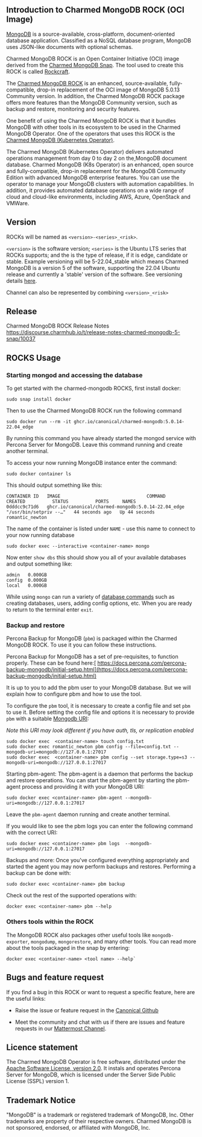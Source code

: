 ## Introduction to Charmed MongoDB ROCK  (OCI Image)

[MongoDB](https://github.com/mongodb/mongo) is a source-available, cross-platform, document-oriented database application. Classified as a NoSQL database program, MongoDB uses JSON-like documents with optional schemas.

Charmed MongoDB ROCK is an Open Container Initiative (OCI) image derived from the [Charmed MongoDB Snap](https://snapcraft.io/charmed-mongodb). The tool used to create this ROCK is called [Rockcraft](https://canonical-rockcraft.readthedocs-hosted.com/en/latest/index.html).

The [Charmed MongoDB ROCK](https://github.com/canonical/charmed-mongodb-rock/pkgs/container/charmed-mongodb)  is an enhanced, source-available, fully-compatible, drop-in replacement of the OCI image of MongoDB 5.0.13 Community version. In addition, the Charmed MongoDB ROCK package offers more features than the MongoDB Community version, such as backup and restore, monitoring and security features.

One benefit of using the Charmed MongoDB ROCK is that it bundles MongoDB with other tools in its ecosystem to be used in the Charmed MongoDB Operator. One of the operators that uses this ROCK is the [Charmed MongoDB (Kubernetes Operator)](https://charmhub.io/mongodb-k8s).

The Charmed MongoDB (Kubernetes Operator) delivers automated operations management from day 0 to day 2 on the[  ](https://github.com/mongodb/mongo)MongoDB document database. Charmed MongoDB (K8s Operator) is an enhanced, open source and fully-compatible, drop-in replacement for the MongoDB Community Edition with advanced MongoDB enterprise features. You can use the operator to manage your MongoDB clusters with automation capabilities.  In addition, it provides automated database operations on a wide range of cloud and cloud-like environments, including AWS, Azure, OpenStack and VMWare. 

## Version

ROCKs will be named as `<version>-<series>_<risk>`.

`<version>` is the software version; `<series>` is the Ubuntu LTS series that ROCKs supports; and the <risk> is the type of release, if it is edge, candidate or stable. Example versioning will be 5-22.04_stable which means Charmed MongoDB is a version 5 of the software, supporting the 22.04 Ubuntu release and currently a 'stable' version of the software. See  versioning details [here](https://snapcraft.io/docs/channels).

Channel can also be represented by combining `<version>_<risk>`

## Release
Charmed MongoDB ROCK  Release Notes
https://discourse.charmhub.io/t/release-notes-charmed-mongodb-5-snap/10037

## ROCKS Usage
### Starting mongod and accessing the database
To get started with the charmed-mongodb ROCKS, first install docker:
```
sudo snap install docker
```
Then to use the Charmed MongoDB ROCK run the following command 
```
sudo docker run --rm -it ghcr.io/canonical/charmed-mongodb:5.0.14-22.04_edge
```
By running this command you have already started the mongod service with Percona Server for MongoDB. Leave this command running and create another terminal.

To access your now running MongoDB instance enter the command: 
```
sudo docker container ls
```
This should output something like this:
```
CONTAINER ID   IMAGE                                COMMAND                  CREATED          STATUS          PORTS     NAMES
0dddcc9c71d6   ghcr.io/canonical/charmed-mongodb:5.0.14-22.04_edge   "/usr/bin/setpriv --…"   44 seconds ago   Up 44 seconds             romantic_newton
```
The name of the container is listed under `NAME` - use this name to connect to your now running database
```
sudo docker exec --interactive <container-name> mongo
```
Now enter `show dbs` this should show you all of your available databases and output something like: 
```
admin   0.000GB
config  0.000GB
local   0.000GB
```

While using `mongo` can run a variety of [database commands](https://www.mongodb.com/docs/manual/reference/command/) such as creating databases, users, adding config options, etc. When you are ready to return to the terminal enter `exit`.


### Backup and restore
Percona Backup for MongoDB (`pbm`) is packaged within the Charmed MongoDB ROCK. To use it you can follow these instructions.

Percona Backup for MongoDB has a set of pre-requisites, to function properly. These can be found here:[ https://docs.percona.com/percona-backup-mongodb/initial-setup.html](https://docs.percona.com/percona-backup-mongodb/initial-setup.html)

It is up to you to add the pbm user to your MongoDB database. But we will explain how to configure pbm and how to use the tool.

To configure the `pbm` tool, it is necessary to create a config file and set `pbm` to use it. Before setting the config file and options it is necessary to provide `pbm` with a suitable [Mongodb URI](https://www.mongodb.com/docs/manual/reference/connection-string/): 

*Note this URI may look different if you have auth, tls, or replication enabled*

```
sudo docker exec  <container-name> touch config.txt
sudo docker exec romantic_newton pbm config --file=config.txt --mongodb-uri=mongodb://127.0.0.1:27017
sudo docker exec  <container-name> pbm config --set storage.type=s3 --mongodb-uri=mongodb://127.0.0.1:27017
```

Starting pbm-agent: The pbm-agent is a daemon that performs the backup and restore operations. You can start the pbm-agent by starting the pbm-agent process and providing it with your MongoDB URI: 
```
sudo docker exec <container-name> pbm-agent --mongodb-uri=mongodb://127.0.0.1:27017
```
Leave the `pbm-agent` daemon running and create another terminal.

If you would like to see the pbm logs you can enter the following command with the correct URI:
```
sudo docker exec <container-name> pbm logs  --mongodb-uri=mongodb://127.0.0.1:27017
```

Backups and more: Once you've configured everything appropriately and started the agent you may now perform backups and restores. Performing a backup can be done with: 
```
sudo docker exec <container-name> pbm backup
```

Check out the rest of the supported operations with:
```
docker exec <container-name> pbm --help
``` 

### Others tools within the ROCK
The MongoDB ROCK also packages other useful tools like `mongodb-exporter`, `mongodump`, `mongorestore`, and many other tools. You can read more about the tools packaged in the snap by entering:
```
docker exec <container-name> <tool name> --help`
``` 


## Bugs and feature request

If you find a bug in this ROCK or want to request a specific feature, here are the useful links:

-   Raise the issue or feature request in the [Canonical Github](https://github.com/canonical/charmed-mongodb-rock/issues)

-   Meet the community and chat with us if there are issues and feature requests in our [Mattermost Channel](https://github.com/canonical/charmed-mongodb-rock/issues).

## Licence statement

The Charmed MongoDB Operator is free software, distributed under the [Apache Software License, version 2.0](https://github.com/canonical/mongodb-operator/blob/main/LICENSE). It instals and operates Percona Server for MongoDB, which is licensed under the Server Side Public License (SSPL) version 1.

## Trademark Notice

"MongoDB" is a trademark or registered trademark of MongoDB, Inc. Other trademarks are property of their respective owners. Charmed MongoDB is not sponsored, endorsed, or affiliated with MongoDB, Inc.




